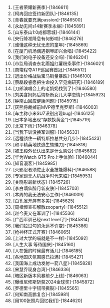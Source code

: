 
1. [王者荣耀新赛季]-[1846611]
1. [柯冉回应签约新团队]-[1846135]
1. [青春就要充满passion]-[1846500]
1. [永劫无间s14新赛季永昼]-[1845891]
1. [山东泰山1:0成都蓉城]-[1846144]
1. [央行降准降息有何影响]-[1846276]
1. [谁懂这种无忧无虑的童年]-[1845869]
1. [在厦门机场偶遇钢琴即兴合唱]-[1845422]
1. [我们的电子设备还安全吗]-[1846204]
1. [市监局调查东北雨姐红薯粉条事件]-[1846021]
1. [商竣程夺ATP巡回赛首冠]-[1846512]
1. [退出价格战后宝马销量暴跌]-[1846100]
1. [蔡磊段睿愿把生命投入罕见病研究]-[1846189]
1. [刀郎演唱会上的老奶奶找到了]-[1846580]
1. [刘美含妈妈后悔斩断女儿大学恋情]-[1845923]
1. [钟南山回应健康问题]-[1845915]
1. [灰熊将裁掉前MVP德里克罗斯]-[1846003]
1. [车主称小米SU7识别出现bug]-[1846125]
1. [日本多地出现“存款换黄金”]-[1845719]
1. [北京下雨]-[1846378]
1. [当我下训没换军训服]-[1845633]
1. [远程锁住一辆特斯拉总共分几步]-[1845423]
1. [和平精英地铁逃生蝴蝶刀]-[1845818]
1. [被王毅外长认出来是什么感受]-[1845682]
1. [华为Watch GT5 Pro上手体验]-[1846044]
1. [知音漫客]-[1845985]
1. [火影忍者须佐止水全技能爆料]-[1846588]
1. [专家谈无人机战争时代来临]-[1845953]
1. [关晓彤最新状态]-[1845726]
1. [李白谪仙醉月新皮肤]-[1845703]
1. [本周的我无法安心工作]-[1846009]
1. [白孔雀开屏有多美]-[1845625]
1. [周楷恒宣布解散zooparty]-[1845512]
1. [赵今麦又在军训了]-[1845536]
1. [广西军训已经next level了]-[1845814]
1. [我们拉过勾的永远不许变]-[1845386]
1. [枪神杯正式开赛]-[1846065]
1. [上过大学的喵就是不一样]-[1845092]
1. [人生大事 等待国庆]-[1845160]
1. [人在饿的时候最有活儿]-[1846185]
1. [各地国庆氛围感已拉满]-[1845427]
1. [我国海上成功发射一箭八星]-[1845828]
1. [宋慧乔现身台湾]-[1846336]
1. [暗区新版本风暴前夕上线]-[1846063]
1. [曝维尼修斯斩获2024金球奖]-[1845872]
1. [罗德里十字韧带撕裂]-[1845565]
1. [何知南高鹏复合]-[1845981]
1. [用100张照片回忆我们]-[1844620]